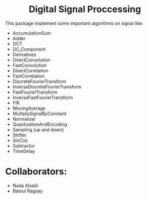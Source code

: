 <h1 align="center"> Digital Signal Proccessing</h1>

 <p style="font_size:10px"> This package implement some important algorithms on signal like:</p>
 
   - AccumulationSum
   - Adder
   - DCT
   - DC_Component
   - Derivatives
   - DirectConvolution
   - FastConvolution
   - DirectCorrelation
   - FastCorrelation
   - DiscreteFourierTransform
   - InverseDiscreteFourierTransform
   - FastFourierTransform
   - InverseFastFourierTransform
   - FIR
   - MovingAverage
   - MultiplySignalByConstant
   - Normalizer
   - QuantizationAndEncoding
   - Sampling (up and down)
   - Shifter
   - SinCos
   - Subtractor
   - TimeDelay

# Collaborators:

- Nada Alsaid
- Batoul Ragaay
